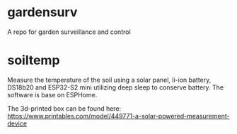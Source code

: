 # gardensurv
A repo for garden surveillance and control

# soiltemp

Measure the temperature of the soil using a solar panel, li-ion battery, DS18b20 and ESP32-S2 mini utilizing deep sleep to conserve battery. The software is base on ESPHome.

The 3d-printed box can be found here: https://www.printables.com/model/449771-a-solar-powered-measurement-device
